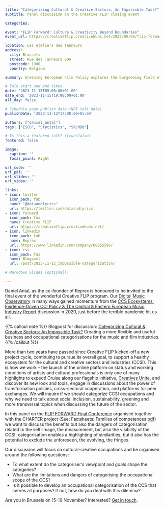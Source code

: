 ```yaml
---
title: "Categorizing Cultural & Creative Sectors: An Impossible Task?"
subtitle: Panel discussion on the Creative FLIP closing event

categories:

event: "FLIP Forward: Culture & Creativity Beyond Boundaries" 
event_url: https://creativeflip.creativehubs.net/2023/09/04/flip-forward-culture-and-creativity-beyond-boundaries/

location: Les Ateliers des Tanneurs
address:
  city: Brussels
  street: Rue des Tanneurs 60A
  postcode: 1000
  country: Belgium

summary: Greening European Film Policy explores the burgeoning field of environmentally sustainable production in the European film industries.

# Talk start and end times.
date: '2023-11-15T09:00:00+01:00'
date_end: '2023-11-15T19:00:00+01:00'
all_day: false

# Schedule page publish date (NOT talk date).
publishDate: '2023-11-12T17:00:00+01:00'

authors: ["daniel_antal"]
tags: ["ESCO", "Statistics", "SKCMDb"]

# Is this a featured talk? (true/false)
featured: false

image:
  caption: ''
  focal_point: Right

url_code: ''
url_pdf: ''
url_slides: ''
url_video: ''

links:
- icon: twitter
  icon_pack: fab
  name: "@dataandlyrics"
  url: https://twitter.com/dataandlyrics
- icon: forward
  icon_pack: fas
  name: Creative FLIP
  url: https://creativeflip.creativehubs.net/
- icon: linkedin
  icon_pack: fab
  name: Reprex
  url: https://www.linkedin.com/company/68855596/
- icon: rss
  icon_pack: fas
  name: Blogpost
  url: /post/2023-11-12_impossible-categorization/

# Markdown Slides (optional).

---
```


Daniel Antal, as the co-founder of Reprex is honoured to be invited to the final event of the wonderful Creative FLIP program. Our [Digital Music Observatory](https://music.dataobservatory.eu/) in many ways gained momentum from the [CCS Ecosystems: Evidence-Driven CCI Policy & The Central & Eastern European Music Industry Report](https://music.dataobservatory.eu/post/2020-01-30-ceereport/) discussion in 2020, just before the terrible pandemic hit us all.

{{% callout note %}}
Blogpost for discussion: [Categorizing Cultural & Creative Sectors: An Impossible Task?](/post/2023-11-12_impossible-categorization/) Creating a more flexible and useful business and occupational categorisations for the music and film industries.
{{% /callout %}}

More than two years have passed since Creative FLIP kicked-off a new project cycle, continuing to pursue its overall goal, to support a healthy ecosystem for the cultural and creative sectors and industries (CCSI).  This is how we work – the launch of the online platform on status and working conditions of artists and cultural professionals is only one of many highlights to expect! Cruise along our flagship initiative, [Creatives Unite](https://creativesunite.eu/), and discover its new look and tools, engage in discussions about the power of transformation policies, cross-sectoral cooperation, and platforms for peer exchanges. We will inquire if we should categorize CCSI occupations and why we need to talk about social inclusion, sustainability, greening and more transversal topics when discussing the future of the sector.

In this panel on the [FLIP FORWARD Final Conference](https://creativeflip.creativehubs.net/2023/09/04/flip-forward-culture-and-creativity-beyond-boundaries/) organised together with the CHARTER project (See: Factsheets: Families of competences [pdf](https://charter-alliance.eu/wp-content/uploads/2022/07/D2.2-Factsheets-Families_of_competences_FINAL.pdf)) we want to discuss the benefits but also the dangers of categorisation related to the self-image, the measurement, but also the visibility of the CCSI: categorisation enables a highlighting of similarities, but it also has the potential to exclude the unforeseen, the evolving, the fringes.

Our discussion will focus on cultural-creative occupations and be organised around the following questions:

- To what extent do the categoriser's viewpoint and goals shape the categories?
- What are the limitations and dangers of categorising the occupational scope of the CCS?
- Is it possible to develop an occupational categorisation of the CCS that serves all purposes? If not, how do you deal with this dilemma?

Are you in Brussels on 15-16 November? Interested? [Get in touch](https://reprex.nl/contact/).


